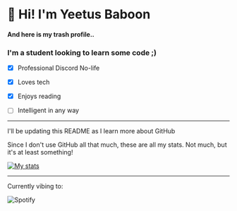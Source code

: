  👋 Hi! I'm Yeetus Baboon 
 ============= 
 #### And here is my trash profile.. ####



###  I'm a student looking to learn some code ;) ###

- [x] Professional Discord No-life

- [x] Loves tech

- [x] Enjoys reading

- [ ] Intelligent in any way  

-----

I'll be updating this README as I learn more about GitHub


Since I don't use GitHub all that much, these are all my stats. Not much, but it's at least something!


[![My stats](https://github-readme-stats.vercel.app/api?username=YeetusBaboon&show_icons=true&theme=material-palenight)](https://github.com/anuraghazra/github-readme-stats)

-----


Currently vibing to:

![Spotify](https://novatorema.vercel.app/api/spotify)





